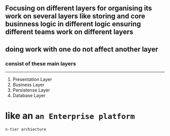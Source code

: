## Focusing on different layers for organising its work on several layers like storing and core businness logic in different logic ensuring different teams work on different layers
## doing work with one do not affect  another layer
### consist of these main layers
---
1. Presentation Layer
2. Business Layer
3. Persistense Layer
4. Database Layer

# like an `an Enterprise platform`
`n-tier archiecture`

